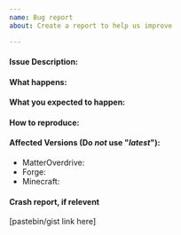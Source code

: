 ```yaml
---
name: Bug report
about: Create a report to help us improve

---
```


#### Issue Description:


#### What happens:


#### What you expected to happen:


#### How to reproduce:


#### Affected Versions (Do *not* use "*latest*"):

- MatterOverdrive:
- Forge:
- Minecraft:

#### Crash report, if relevent
[pastebin/gist link here]

